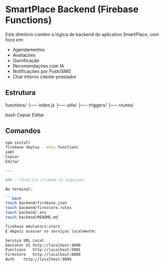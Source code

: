 # SmartPlace Backend (Firebase Functions)

Este diretório contém a lógica de backend do aplicativo SmartPlace, com foco em:

- Agendamentos
- Avaliações
- Gamificação
- Recomendações com IA
- Notificações por Push/SMS
- Chat interno cliente-prestador

## Estrutura

functions/ ├── index.js ├── utils/ ├── triggers/ ├── routes/

bash
Copiar
Editar

## Comandos

```bash
npm install
firebase deploy --only functions
yaml
Copiar
Editar

---

### ✅ Finalize criando os arquivos:

No terminal:

```bash
touch backend/firebase.json
touch backend/firestore.rules
touch backend/.env
touch backend/README.md

firebase emulators:start
E depois acessar os serviços localmente:

Serviço	URL Local
Emulator UI	http://localhost:4000
Functions	http://localhost:5001
Firestore	http://localhost:8080
Auth	http://localhost:9099
